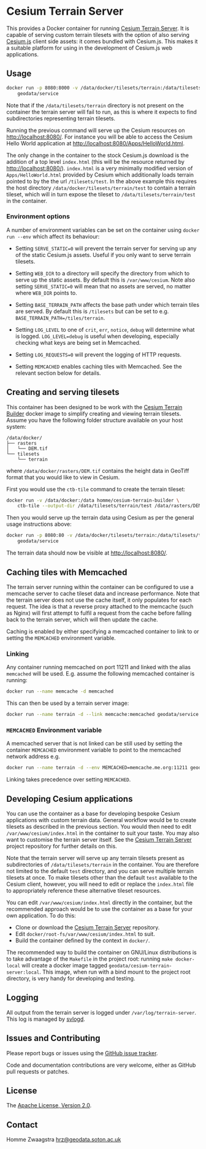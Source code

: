 # Cesium Terrain Server

This provides a Docker container for running
[Cesium Terrain Server](https://github.com/geo-data/cesium-terrain-server).  It
is capable of serving custom terrain tilesets with the option of also serving
[Cesium.js](http://cesiumjs.org/) client side assets: it comes bundled with
Cesium.js.  This makes it a suitable platform for using in the development of
Cesium.js web applications.

## Usage

```sh
docker run -p 8080:8000 -v /data/docker/tilesets/terrain:/data/tilesets/terrain \
    geodata/service 
```

Note that if the `/data/tilesets/terrain` directory is not present on the
container the terrain server will fail to run, as this is where it expects to
find subdirectories representing terrain tilesets.

Running the previous command will serve up the Cesium resources on
<http://localhost:8080/>. For instance you will be able to access the Cesium
Hello World application at <http://localhost:8080/Apps/HelloWorld.html>.

The only change in the container to the stock Cesium.js download is the addition
of a top level `index.html` (this will be the resource returned by
<http://localhost:8080/>). `index.html` is a very minimally modified version of
`Apps/HelloWorld.html` provided by Cesium which additionally loads terrain
pointed to by the the url `/tilesets/test`.  In the above example this
requires the host directory `/data/docker/tilesets/terrain/test` to contain a
terrain tileset, which will in turn expose the tileset to
`/data/tilesets/terrain/test` in the container.

### Environment options

A number of environment variables can be set on the container using `docker run
--env` which affect its behaviour:

* Setting `SERVE_STATIC=0` will prevent the terrain server for serving up any of
  the static Cesium.js assets.  Useful if you only want to serve terrain
  tilesets.

* Setting `WEB_DIR` to a directory will specify the directory from which to
  serve up the static assets.  By default this is `/var/www/cesium`.  Note also
  setting `SERVE_STATIC=0` will mean that no assets are served, no matter where
  `WEB_DIR` points to.

* Setting `BASE_TERRAIN_PATH` affects the base path under which terrain tiles
  are served.  By default this is `/tilesets` but can be set to
  e.g. `BASE_TERRAIN_PATH=/tiles/terrain`.

* Setting `LOG_LEVEL` to one of `crit`, `err`, `notice`, `debug` will determine
  what is logged.  `LOG_LEVEL=debug` is useful when developing, especially
  checking what keys are being set in Memcached.

* Setting `LOG_REQUESTS=0` will prevent the logging of HTTP requests.

* Setting `MEMCACHED` enables caching tiles with Memcached.  See the relevant
  section below for details.

## Creating and serving tilesets

This container has been designed to be work with the
[Cesium Terrain Builder](https://registry.hub.docker.com/u/homme/cesium-terrain-builder/)
docker image to simplify creating and viewing terrain tilesets.  Assume you have
the following folder structure available on your host system:

```
/data/docker/
├── rasters
│   └── DEM.tif
└── tilesets
    └── terrain
```

where `/data/docker/rasters/DEM.tif` contains the height data in GeoTiff format
that you would like to view in Cesium.

First you would use the `ctb-tile` command to create the terrain tileset:

```sh
docker run -v /data/docker:/data homme/cesium-terrain-builder \
    ctb-tile --output-dir /data/tilesets/terrain/test /data/rasters/DEM.tif
```

Then you would serve up the terrain data using Cesium as per the general usage
instructions above:

```sh
docker run -p 8080:80 -v /data/docker/tilesets/terrain:/data/tilesets/terrain \
    geodata/service 
```

The terrain data should now be visible at <http://localhost:8080/>.

## Caching tiles with Memcached

The terrain server running within the container can be configured to use a
memcache server to cache tileset data and increase performance.  Note that the
terrain server does not use the cache itself, it only populates for each
request.  The idea is that a reverse proxy attached to the memcache (such as
Nginx) will first attempt to fulfil a request from the cache before falling back
to the terrain server, which will then update the cache.

Caching is enabled by either specifying a memcached container to link to or
setting the `MEMCACHED` environment variable.

### Linking

Any container running memcached on port 11211 and linked with the alias
`memcached` will be used.  E.g. assume the following memcached container is
running:

```sh
docker run --name memcache -d memcached
```

This can then be used by a terrain server image:

```sh
docker run --name terrain -d --link memcache:memcached geodata/service
```

### `MEMCACHED` Environment variable

A memcached server that is not linked can be still used by setting the container
`MEMCACHED` environment variable to point to the memcached network address e.g.

```sh
docker run --name terrain -d --env MEMCACHED=memcache.me.org:11211 geodata/service
```

Linking takes precedence over setting `MEMCACHED`.

## Developing Cesium applications

You can use the container as a base for developing bespoke Cesium applications
with custom terrain data.  General workflow would be to create tilesets as
described in the previous section.  You would then need to edit
`/var/www/cesium/index.html` in the container to suit your taste.  You may also
want to customise the terrain server itself.  See the
[Cesium Terrain Server](https://github.com/geo-data/cesium-terrain-server)
project repository for further details on this.

Note that the terrain server will serve up any terrain tilesets present as
subdirectories of `/data/tilesets/terrain` in the container.  You are therefore
not limited to the default `test` directory, and you can serve multiple terrain
tilesets at once.  To make tilesets other than the default `test` available to
the Cesium client, however, you will need to edit or replace the `index.html`
file to appropriately reference these alternative tileset resources.

You can edit `/var/www/cesium/index.html` directly in the container, but the
recommended approach would be to use the container as a base for your own
application.  To do this:

* Clone or download the
[Cesium Terrain Server](https://github.com/geo-data/cesium-terrain-server)
repository.
* Edit `docker/root-fs/var/www/cesium/index.html` to suit.
* Build the container defined by the context in `docker/`.

The recommended way to build the container on GNU/Linux distributions is to take
advantage of the `Makefile` in the project root: running `make docker-local`
will create a docker image tagged `geodata/cesium-terrain-server:local`.  This
image, when run with a bind mount to the project root directory, is very handy
for developing and testing.

## Logging

All output from the terrain server is logged under `/var/log/terrain-server`.
This log is managed by [svlogd](http://smarden.org/runit/svlogd.8.html).

## Issues and Contributing

Please report bugs or issues using the
[GitHub issue tracker](https://github.com/geo-data/cesium-terrain-server).

Code and documentation contributions are very welcome, either as GitHub pull
requests or patches.

## License

The [Apache License, Version 2.0](http://www.apache.org/licenses/LICENSE-2.0).

## Contact

Homme Zwaagstra <hrz@geodata.soton.ac.uk>
